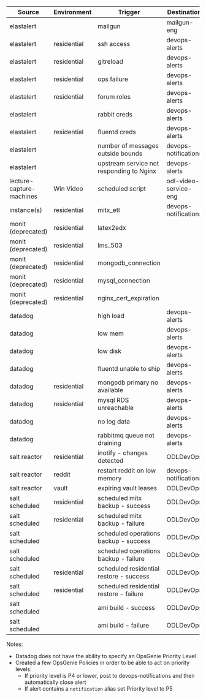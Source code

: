 | Source                          | Environment        | Trigger                                   | Destination            | Schedule | OpsGenie |
| --------------------------------| ------------------ | ----------------------------------------- | ---------------------- | ---------| ---------|
| elastalert                      |                    | mailgun                                   | mailgun-eng            |          |          |
| elastalert                      | residential        | ssh access                                | devops-alerts          |          | P2       |
| elastalert                      | residential        | gitreload                                 | devops-alerts          |          | P3       |
| elastalert                      | residential        | ops failure                               | devops-alerts          |          | P1       |
| elastalert                      | residential        | forum roles                               | devops-alerts          |          | P3       |
| elastalert                      |                    | rabbit creds                              | devops-alerts          |          | P2       |
| elastalert                      | residential        | fluentd creds                             | devops-alerts          |          | P2       |
| elastalert                      |                    | number of messages outside bounds         | devops-notifications   |          | P5       |
| elastalert                      |                    | upstream service not responding to Nginx  | devops-alerts          |          | P1       |
| lecture-capture-machines        | Win Video          | scheduled script                          | odl-video-service-eng  | nightly  |          |
| instance(s)                     | residential        | mitx_etl                                  | devops-notifications   |          |          |
| monit (deprecated)              | residential        | latex2edx                                 |                        |          |          |
| monit (deprecated)              | residential        | lms_503                                   |                        |          |          |
| monit (deprecated)              | residential        | mongodb_connection                        |                        |          |          |
| monit (deprecated)              | residential        | mysql_connection                          |                        |          |          |
| monit (deprecated)              | residential        | nginx_cert_expiration                     |                        |          |          |
| datadog                         |                    | high load                                 | devops-alerts          |          | P3       |
| datadog                         |                    | low mem                                   | devops-alerts          |          | P3       |
| datadog                         |                    | low disk                                  | devops-alerts          |          | P3       |
| datadog                         |                    | fluentd unable to ship                    | devops-alerts          |          | P3       |
| datadog                         | residential        | mongodb primary no available              | devops-alerts          |          | P3       |
| datadog                         | residential        | mysql RDS unreachable                     | devops-alerts          |          | P3       |
| datadog                         |                    | no log data                               | devops-alerts          |          | P3       |
| datadog                         |                    | rabbitmq queue not draining               | devops-alerts          |          | P3       |
| salt reactor                    | residential        | inotify - changes detected                | ODLDevOps              |          |          |
| salt reactor                    | reddit             | restart reddit on low memory              | devops-notifications   |          | P4       |
| salt reactor                    | vault              | expiring vault leases                     | ODLDevOps              | weekly   |          |
| salt scheduled                  | residential        | scheduled mitx backup - success           | ODLDevOps              | nightly  |          |
| salt scheduled                  | residential        | scheduled mitx backup - failure           | ODLDevOps              | nightly  |          |
| salt scheduled                  |                    | scheduled operations backup - success     | ODLDevOps              | nightly  |          |
| salt scheduled                  |                    | scheduled operations backup - failure     | ODLDevOps              | nightly  |          |
| salt scheduled                  | residential        | scheduled residential restore - success   | ODLDevOps              | weekly   |          |
| salt scheduled                  | residential        | scheduled residential restore - failure   | ODLDevOps              | weekly   |          |
| salt scheduled                  |                    | ami build - success                       | ODLDevOps              |          |          |
| salt scheduled                  |                    | ami build - failure                       | ODLDevOps              |          |          |

Notes:
- Datadog does not have the ability to specify an OpsGenie Priority Level
- Created a few OpsGenie Policies in order to be able to act on priority levels:
  - If priority level is P4 or lower, post to devops-notifications and then automatically close alert
  - If alert contains a `notification` alias set Priority level to P5
